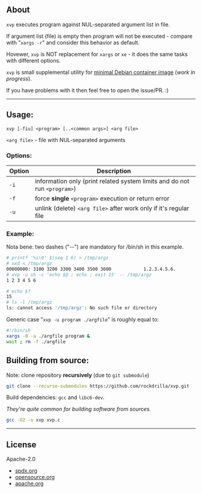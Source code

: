 ## About

`xvp` executes program against NUL-separated argument list in file.

If argument list (file) is empty then program will not be executed - compare with "`xargs -r`" and consider this behavior as default.

Hovewer, `xvp` is NOT replacement for `xargs` or `xe` - it does the same tasks with different options.

`xvp` is small supplemental utility for [minimal Debian container image](https://github.com/rockdrilla/docker-debian) (*work in progress*).

If you have problems with it then feel free to open the issue/PR. :)

---

## Usage:

`xvp [-fiu] <program> [..<common args>] <arg file>`

`<arg file>` - file with NUL-separated arguments

### Options:

| Option | Description                                                               |
| ------ | ------------------------------------------------------------------------- |
|  `-i`  | information only (print related system limits and do not run `<program>`) |
|  `-f`  | force **single** `<program>` execution or return error                    |
|  `-u`  | unlink (delete) `<arg file>` after work only if it's regular file         |

### Example:

Nota bene: two dashes ("--") are mandatory for /bin/sh in this example.

```sh
# printf '%s\0' $(seq 1 6) > /tmp/argz
# xxd < /tmp/argz
00000000: 3100 3200 3300 3400 3500 3600            1.2.3.4.5.6.
# xvp -u sh -c 'echo $@ ; echo ; exit 15' -- /tmp/argz
1 2 3 4 5 6

# echo $?
15
# ls -l /tmp/argz
ls: cannot access '/tmp/argz': No such file or directory
```

Generic case "`xvp -u program ./argfile`" is roughly equal to:

```sh
#!/bin/sh
xargs -0 -a ./argfile program &
wait ; rm -f ./argfile
```

## Building from source:

Note: clone repository **recursively** (due to `git submodule`)

```sh
git clone --recurse-submodules https://github.com/rockdrilla/xvp.git
```

Build dependencies: `gcc` and `libc6-dev`.

*They're quite common for building software from sources.*

```sh
gcc -O2 -o xvp xvp.c
```

---

## License

Apache-2.0

- [spdx.org](https://spdx.org/licenses/Apache-2.0.html)
- [opensource.org](https://opensource.org/licenses/Apache-2.0)
- [apache.org](https://www.apache.org/licenses/LICENSE-2.0)

